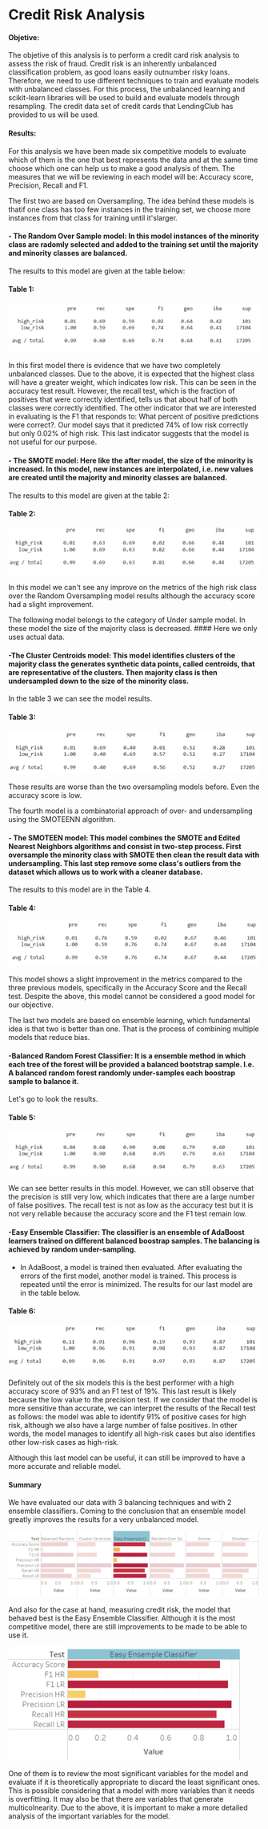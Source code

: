 # Credit Risk Analysis

#### Objetive:

The objetive of this analysis is to perform a credit card risk analysis to assess the risk of fraud.
Credit risk is an inherently unbalanced classification problem, as good loans easily outnumber risky loans. Therefore, we need to use different techniques to train and evaluate models with unbalanced classes.
For this process, the unbalanced learning and scikit-learn libraries will be used to build and evaluate models through resampling. The credit data set of credit cards that LendingClub has provided to us will be used.

#### Results:

For this analysis we have been made six competitive models to evaluate which of them is the one that best represents the data and at the same time choose which one can help us to make a good analysis of them.
The measures that we will be reviewing in each model will be: Accuracy score, Precision, Recall and F1.

The first two are based on Oversampling. The idea behind these models is thatif one class has too few instances in the training set, we choose more instances from that class for training until it'slarger.

#### - The Random Over Sample model: In this model instances of the minority class are radomly selected and added to the training set until the majority and minority classes are balanced.
The results to this model are given at the table below:

#### Table 1: 

![](https://github.com/LAURYMEOW/Credit_Risk_Analysis/blob/main/Module-17-Challenge-Resources/Resources/Random_Oversample_table.png)

In this first model there is evidence that we have two completely unbalanced classes. Due to the above, it is expected that the highest class will have a greater weight, which indicates low risk. This can be seen in the accuracy test result. 
However, the recall test, which is the fraction of positives that were correctly identified, tells us that about half of both classes were correctly identified.
The other indicator that we are interested in evaluating is the F1 that responds to: What percent of positive predictions were correct?. Our model says that it predicted 74% of low risk correctly but only 0.02% of high risk.
This last indicator suggests that the model is not useful for our purpose.


#### - The SMOTE model: Here like the after model, the size of the minority is increased. In this model, new instances are interpolated, i.e. new values are created until the majority and minority classes are balanced.
The results to this model are given at the table 2:

#### Table 2:

![](https://github.com/LAURYMEOW/Credit_Risk_Analysis/blob/main/Module-17-Challenge-Resources/Resources/SMOTE%20Oversample.png)

In this model we can't see any improve on the metrics of the high risk class over the Random Oversampling model results although the accuracy score had a slight improvement.
 
The following model belongs to the category of Under sample model. In these model the size of the majority class is decreased. #### Here we only uses actual data.

#### -The Cluster Centroids model: This model identifies clusters of the majority class the generates synthetic data points, called centroids, that are representative of the clusters. Then majority class is then undersampled down to the size of the minority class.
In the table 3 we can see the model results.

#### Table 3:

![](https://github.com/LAURYMEOW/Credit_Risk_Analysis/blob/main/Module-17-Challenge-Resources/Resources/Cluster%20centroids%20table.png)

These results are worse than the two oversampling models before. Even the accuracy score is low.

The fourth model is a combinatorial approach of over- and undersampling using the SMOTEENN algorithm.

#### - The SMOTEEN model: This model combines the SMOTE and Edited Nearest Neighbors algorithms and consist in two-step process. First oversample the minority class with SMOTE then clean the result data with undersampling. This last step remove some class's outliers from the dataset which allows us to work with a cleaner database. 
The results to this model are in the Table 4.

#### Table 4:

![](https://github.com/LAURYMEOW/Credit_Risk_Analysis/blob/main/Module-17-Challenge-Resources/Resources/Combination%20sampling.png)

This model shows a slight improvement in the metrics compared to the three previous models, specifically in the Accuracy Score and the Recall test. Despite the above, this model cannot be considered a good model for our objective.


The last two models are based on ensemble learning, which fundamental idea is that two is better than one. That is the process of combining multiple models that reduce bias. 


#### -Balanced Random Forest Classifier: It is a ensemble method in which each tree of the forest will be provided a balanced bootstrap sample. I.e. A balanced random forest randomly under-samples each boostrap sample to balance it.
Let's go to look the results.

#### Table 5:

![](https://github.com/LAURYMEOW/Credit_Risk_Analysis/blob/main/Module-17-Challenge-Resources/Resources/Balanced%20Random%20Forest%20Classifier.png)

We can see better results in this model. However, we can still observe that the precision is still very low, which indicates that there are a large number of false positives. 
The recall test is not as low as the accuracy test but it is not very reliable because the accuracy score and the F1 test remain low.


#### -Easy Ensemble Classifier: The classifier is an ensemble of AdaBoost learners trained on different balanced boostrap samples. The balancing is achieved by random under-sampling.

* In AdaBoost, a model is trained then evaluated. After evaluating the errors of the first model, another model is trained. This process is repeated until the error is minimized. 
The results for our last model are in the table below.

#### Table 6:

![](https://github.com/LAURYMEOW/Credit_Risk_Analysis/blob/main/Module-17-Challenge-Resources/Resources/Easy%20Ensemble%20AdaBoost.png)

Definitely out of the six models this is the best performer with a high accuracy score of 93% and an F1 test of 19%. This last result is likely because the low value to the precision test.
If we consider that the model is more sensitive than accurate, we can interpret the results of the Recall test as follows: the model was able to identify 91% of positive cases for high risk, although we also have a large number of false positives.
In other words, the model manages to identify all high-risk cases but also identifies other low-risk cases as high-risk.

Although this last model can be useful, it can still be improved to have a more accurate and reliable model.

#### Summary 

We have evaluated our data with 3 balancing techniques and with 2 ensemble classifiers. Coming to the conclusion that an ensemble model greatly improves the results for a very unbalanced model.

![](https://github.com/LAURYMEOW/Credit_Risk_Analysis/blob/main/Plotting%20test%20and%20models.png)

And also for the case at hand, measuring credit risk, the model that behaved best is the Easy Ensemble Classifier. Although it is the most competitive model, there are still improvements to be made to be able to use it.

![](https://github.com/LAURYMEOW/Credit_Risk_Analysis/blob/main/Plot%20Easy%20ensemble%20model%20test.png)

One of them is to review the most significant variables for the model and evaluate if it is theoretically appropriate to discard the least significant ones.
This is possible considering that a model with more variables than it needs is overfitting. It may also be that there are variables that generate multicolnearity. Due to the above, it is important to make a more detailed analysis of the important variables for the model.





